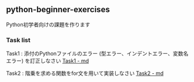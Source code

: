 ## python-beginner-exercises
Python初学者向けの課題を作ります

### Task list
Task1 : 添付のPythonファイルのエラー (型エラー、インデントエラー、変数名エラー) を訂正しなさい [Task1 - md](https://github.com/citrus-mizuha/python-beginner-exercises/blob/main/task_01/task_01.md)

Task2 : 階乗を求める関数をfor文を用いて実装しなさい [Task2 - md](https://github.com/citrus-mizuha/python-beginner-exercises/blob/main/task_02/task_02.md)
